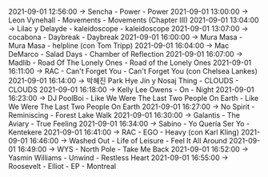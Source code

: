 2021-09-01 12:56:00 -> Sencha - Power - Power
2021-09-01 13:00:00 -> Leon Vynehall - Movements - Movements (Chapter III)
2021-09-01 13:04:00 -> Lilac y Delayde - kaleidoscope - kaleidoscope
2021-09-01 13:07:00 -> cocabona - Daybreak - Daybreak
2021-09-01 16:00:00 -> Mura Masa - Mura Masa - helpline (con Tom Tripp)
2021-09-01 16:04:00 -> Mac DeMarco - Salad Days - Chamber of Reflection
2021-09-01 16:07:00 -> Madlib - Road Of The Lonely Ones - Road of the Lonely Ones
2021-09-01 16:11:00 -> RAC - Can't Forget You - Can't Forget You (con Chelsea Lankes)
2021-09-01 16:14:00 -> 박혜진 Park Hye Jin y Nosaj Thing - CLOUDS - CLOUDS
2021-09-01 16:18:00 -> Kelly Lee Owens - On - Night
2021-09-01 16:23:00 -> DJ PoolBoi - Like We Were The Last Two People On Earth - Like We Were The Last Two People On Earth
2021-09-01 16:27:00 -> No Spirit - Reminiscing - Forest Lake Walk
2021-09-01 16:30:00 -> Galantis - The Aviary - True Feeling
2021-09-01 16:34:00 -> Sabino - Yo Quería Ser Yo - Kentekere
2021-09-01 16:41:00 -> RAC - EGO - Heavy (con Karl Kling)
2021-09-01 16:46:00 -> Washed Out - Life of Leisure - Feel It All Around
2021-09-01 16:49:00 -> WYS - North Pole - Take Me Back
2021-09-01 16:52:00 -> Yasmin Williams - Unwind - Restless Heart
2021-09-01 16:55:00 -> Roosevelt - Elliot - EP - Montreal
